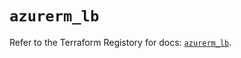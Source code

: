# `azurerm_lb`

Refer to the Terraform Registory for docs: [`azurerm_lb`](https://registry.terraform.io/providers/hashicorp/azurerm/3.61.0/docs/resources/lb).
